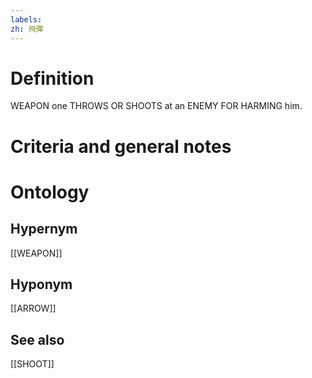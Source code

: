 ```yaml
---
labels: 
zh: 飛彈
---
```


# Definition
WEAPON one THROWS OR SHOOTS at an ENEMY FOR HARMING him.
# Criteria and general notes
# Ontology

## Hypernym
[[WEAPON]]
## Hyponym
[[ARROW]]
## See also
[[SHOOT]]